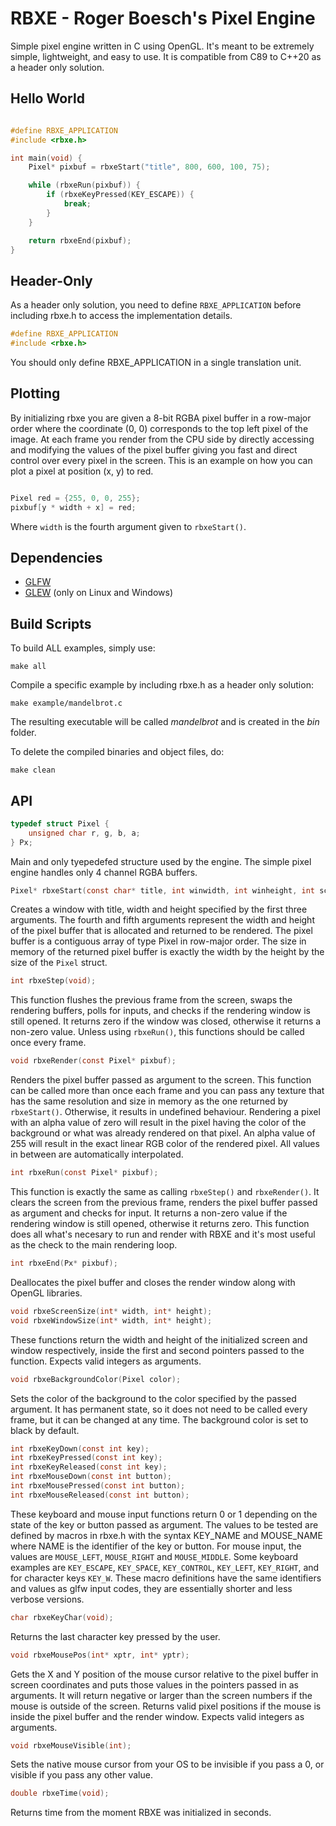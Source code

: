 # RBXE - Roger Boesch's Pixel Engine

Simple pixel engine written in C using OpenGL. It's meant
to be extremely simple, lightweight, and easy to use. It
is compatible from C89 to C++20 as a header only solution.


## Hello World
```C

#define RBXE_APPLICATION
#include <rbxe.h>

int main(void) {
    Pixel* pixbuf = rbxeStart("title", 800, 600, 100, 75);

    while (rbxeRun(pixbuf)) {
        if (rbxeKeyPressed(KEY_ESCAPE)) {
            break;
        }
    }

    return rbxeEnd(pixbuf);
}

```


## Header-Only

As a header only solution, you need to define 
```RBXE_APPLICATION``` before including rbxe.h to access the
implementation details. 

```C
#define RBXE_APPLICATION
#include <rbxe.h>
```

You should only define RBXE_APPLICATION in a single
translation unit.


## Plotting

By initializing rbxe you are given a 8-bit RGBA pixel buffer in a row-major order 
where the coordinate (0, 0) corresponds to the top left pixel of the image. At each
frame you render from the CPU side by directly accessing and modifying the values of 
the pixel buffer giving you fast and direct control over every pixel in the screen. 
This is an example on how you can plot a pixel at position (x, y) to red.

```C

Pixel red = {255, 0, 0, 255};
pixbuf[y * width + x] = red;

```

Where ```width``` is the fourth argument given to ```rbxeStart()```. 


## Dependencies

* [GLFW](https://github.com/glfw/glfw)
* [GLEW](https://github.com/nigels-com/glew) (only on Linux and Windows)


## Build Scripts

To build ALL examples, simply use: 

```shell
make all
```

Compile a specific example by including rbxe.h as a header only solution:

```shell
make example/mandelbrot.c
```

The resulting executable will be called *mandelbrot* and is created in the *bin* folder.

To delete the compiled binaries and object files, do:

```shell
make clean
```

## API

```C
typedef struct Pixel {
    unsigned char r, g, b, a;
} Px;
```

Main and only tyepedefed structure used by the engine. The simple pixel 
engine handles only 4 channel RGBA buffers. 

```C
Pixel* rbxeStart(const char* title, int winwidth, int winheight, int scrwidth, int scrheight);
```

Creates a window with title, width and height specified by the first three
arguments. The fourth and fifth arguments represent the width and height of 
the pixel buffer that is allocated and returned to be rendered. The pixel 
buffer is a contiguous array of type Pixel in row-major order. The size in memory
of the returned pixel buffer is exactly the width by the height by the size of
the ```Pixel``` struct.

```C
int rbxeStep(void);
```

This function flushes the previous frame from the screen, swaps the rendering
buffers, polls for inputs, and checks if the rendering window is still opened. It
returns zero if the window was closed, otherwise it returns a non-zero value.
Unless using ```rbxeRun()```, this functions should be called once every frame.

```C
void rbxeRender(const Pixel* pixbuf);
```

Renders the pixel buffer passed as argument to the screen. This function can be
called more than once each frame and you can pass any texture that has the
same resolution and size in memory as the one returned by ```rbxeStart()```.
Otherwise, it results in undefined behaviour. Rendering a pixel with an alpha value
of zero will result in the pixel having the color of the background or what was
already rendered on that pixel. An alpha value of 255 will result in the exact
linear RGB color of the rendered pixel. All values in between are automatically
interpolated.

```C
int rbxeRun(const Pixel* pixbuf);
```

This function is exactly the same as calling ```rbxeStep()``` and
```rbxeRender()```. It clears the screen from the previous frame, renders the
pixel buffer passed as argument and checks for input. It returns a non-zero
value if the rendering window is still opened, otherwise it returns zero. This
function does all what's necesary to run and render with RBXE and it's most useful
as the check to the main rendering loop.

```C
int rbxeEnd(Px* pixbuf);
```

Deallocates the pixel buffer and closes the render window along with OpenGL
libraries.

```C
void rbxeScreenSize(int* width, int* height);
void rbxeWindowSize(int* width, int* height);
```

These functions return the width and height of the initialized screen and
window respectively, inside the first and second pointers passed to the
function. Expects valid integers as arguments.

```C
void rbxeBackgroundColor(Pixel color);
```

Sets the color of the background to the color specified by the passed argument.
It has permanent state, so it does not need to be called every frame, but it
can be changed at any time. The background color is set to black by default.

```C
int rbxeKeyDown(const int key);
int rbxeKeyPressed(const int key);
int rbxeKeyReleased(const int key);
int rbxeMouseDown(const int button);
int rbxeMousePressed(const int button);
int rbxeMouseReleased(const int button);
```

These keyboard and mouse input functions return 0 or 1 depending on the state 
of the key or button passed as argument. The values to be tested are defined by
macros in rbxe.h with the syntax KEY_NAME and MOUSE_NAME where NAME is the
identifier of the key or button. For mouse input, the values are
```MOUSE_LEFT```, ```MOUSE_RIGHT``` and ```MOUSE_MIDDLE```. Some keyboard
examples are ```KEY_ESCAPE```, ```KEY_SPACE```, ```KEY_CONTROL```,
```KEY_LEFT```, ```KEY_RIGHT```, and for character keys ```KEY_W```.
These macro definitions have the same identifiers and values as glfw input codes,
they are essentially shorter and less verbose versions.

```C
char rbxeKeyChar(void);
```

Returns the last character key pressed by the user.

```C
void rbxeMousePos(int* xptr, int* yptr);
```

Gets the X and Y position of the mouse cursor relative to the pixel buffer
in screen coordinates and puts those values in the pointers passed in as
arguments. It will return negative or larger than the screen 
numbers if the mouse is outside of the screen. Returns valid pixel positions 
if the mouse is inside the pixel buffer and the render window. Expects valid
integers as arguments.

```C
void rbxeMouseVisible(int);
```

Sets the native mouse cursor from your OS to be invisible if you pass a 0, or 
visible if you pass any other value.

```C
double rbxeTime(void);
```

Returns time from the moment RBXE was initialized in seconds.

